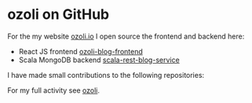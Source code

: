 # ozoli on GitHub

For the my website [ozoli.io](http://ozoli.io) I open source the frontend and backend here:
- React JS frontend [ozoli-blog-frontend](https://github.com/ozoli/ozoli-blog-frontend)
- Scala MongoDB backend [scala-rest-blog-service](https://github.com/ozoli/scala-rest-blog-service)

I have made small contributions to the following repositories:

For my full activity see [ozoli](https://github.com/ozoli).
